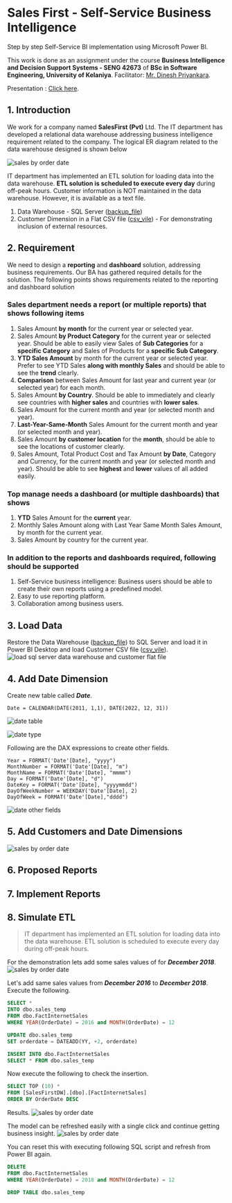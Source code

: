 # Sales First - Self-Service Business Intelligence

Step by step Self-Service BI implementation using Microsoft Power BI.

This work is done as an assignment under the course **Business Intelligence and Decision Support Systems - SENG 42673** of **BSc in Software Engineering, University of Kelaniya**.
Facilitator: [Mr. Dinesh Priyankara](https://lk.linkedin.com/in/dineshpriyankara).

Presentation : [Click here](https://www.slideshare.net/JayathmaChathurangan/sales-first-bi-solution1).

## 1. Introduction

We work for a company named **SalesFirst (Pvt)** Ltd. The IT department has developed a relational data warehouse addressing business intelligence requirement related to the company. The logical ER
diagram related to the data warehouse designed is shown below

![sales by order date](images/erd_before.png)

IT department has implemented an ETL solution for loading data into the data warehouse. **ETL solution is scheduled to execute every day** during off-peak hours. Customer information is NOT maintained in the data warehouse. However, it is available as a text file.

1. Data Warehouse - SQL Server ([backup_file](resource-files/SalesFirst.bak))
2. Customer Dimension in a Flat CSV file ([csv_vile](resource-files/Customers.csv)) - For demonstrating inclusion of external resources.

## 2. Requirement

We need to design a **reporting** and **dashboard** solution, addressing business requirements. Our BA has gathered required details for the solution. The following points shows requirements related to the reporting and dashboard solution

### **Sales department** needs a report (or multiple reports) that shows following items

1. Sales Amount **by month** for the current year or selected year.
1. Sales Amount **by Product Category** for the current year or selected year. Should be able to easily view Sales of **Sub Categories** for a **specific Category** and Sales of Products for a **specific Sub Category**.
1. **YTD Sales Amount** by month for the current year or selected year. Prefer to see YTD Sales **along with monthly Sales** and should be able to see the **trend** clearly.
1. **Comparison** between Sales Amount for last year and current year (or selected year) for each month.
1. Sales Amount **by Country**. Should be able to immediately and clearly see countries with **higher sales** and countries with **lower sales**.
1. Sales Amount for the current month and year (or selected month and year).
1. **Last-Year-Same-Month** Sales Amount for the current month and year (or selected month and year).
1. Sales Amount **by customer location** for the **month**, should be able to see the locations of customer clearly.
1. Sales Amount, Total Product Cost and Tax Amount **by Date**, Category and Currency, for the current month and year (or selected month and year). Should be able to see **highest** and **lower** values of all added easily.

### **Top manage** needs a dashboard (or multiple dashboards) that shows

1. **YTD** Sales Amount for the **current** year.
1. Monthly Sales Amount along with Last Year Same Month Sales Amount, by month for the current year.
1. Sales Amount by country for the current year.

### In addition to the reports and dashboards required, following should be supported

1. Self-Service business intelligence: Business users should be able to create their own reports using a predefined model.
1. Easy to use reporting platform.
1. Collaboration among business users.

## 3. Load Data

Restore the Data Warehouse ([backup_file](resource-files/SalesFirst.bak)) to SQL Server and load it in Power BI Desktop and load Customer CSV file ([csv_vile](resource-files/Customers.csv)).
![load sql server data warehouse and customer flat file](images/load_resources.png)

## 4. Add Date Dimension

Create new table called ***Date***.

```dax
Date = CALENDAR(DATE(2011, 1,1), DATE(2022, 12, 31))
```

![date table](images/date_table.png)

![date type](images/date_type.png)

Following are the DAX expressions to create other fields.
```dax
Year = FORMAT('Date'[Date], "yyyy")
MonthNumber = FORMAT('Date'[Date], "m")
MonthName = FORMAT('Date'[Date], "mmmm")
Day = FORMAT('Date'[Date], "d")
DateKey = FORMAT('Date'[Date], "yyyymmdd")
DayOfWeekNumber = WEEKDAY('Date'[Date], 2)
DayOfWeek = FORMAT('Date'[Date],"dddd")
```

![date other fields](images/date_other_fields.png)

## 5. Add Customers and Date Dimensions

![sales by order date](images/erd_after.png)

## 6. Proposed Reports

## 7. Implement Reports

## 8. Simulate ETL

> IT department has implemented an ETL solution for loading data into the data warehouse. ETL solution is scheduled to execute every day during off-peak hours.

For the demonstration lets add some sales values of for ***December 2018***.
![sales by order date](images/sales_order_date.png)

Let's add same sales values from ***December 2016*** to ***December 2018***. Execute the following.

```sql
SELECT *
INTO dbo.sales_temp
FROM dbo.FactInternetSales
WHERE YEAR(OrderDate) = 2016 and MONTH(OrderDate) = 12

UPDATE dbo.sales_temp
SET orderdate = DATEADD(YY, +2, orderdate)

INSERT INTO dbo.FactInternetSales
SELECT * FROM dbo.sales_temp
```

Now execute the following to check the insertion.

```sql
SELECT TOP (10) *
FROM [SalesFirstDW].[dbo].[FactInternetSales]
ORDER BY OrderDate DESC
```

Results.
![sales by order date](images/check_insertion.png)

The model can be refreshed easily with a single click and continue getting business insight.
![sales by order date](images/updated_table.png)

You can reset this with executing following SQL script and refresh from Power BI again.

```sql
DELETE
FROM dbo.FactInternetSales
WHERE YEAR(OrderDate) = 2018 and MONTH(OrderDate) = 12

DROP TABLE dbo.sales_temp
```